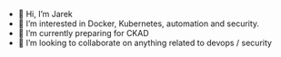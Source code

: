 - 👋 Hi, I’m Jarek
- 👀 I’m interested in Docker, Kubernetes, automation and security.
- 🌱 I’m currently preparing for CKAD
- 💞️ I’m looking to collaborate on anything related to devops / security 



